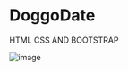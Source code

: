 # DoggoDate
HTML CSS AND BOOTSTRAP

![image](https://github.com/user-attachments/assets/94039b38-b92e-4914-af88-6c9d677ba541)
